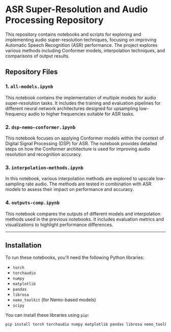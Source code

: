 # ASR Super-Resolution and Audio Processing Repository

This repository contains notebooks and scripts for exploring and implementing audio super-resolution techniques, focusing on improving Automatic Speech Recognition (ASR) performance. The project explores various methods including Conformer models, interpolation techniques, and comparisons of output results.

## Repository Files

### 1. **`all-models.ipynb`**
This notebook contains the implementation of multiple models for audio super-resolution tasks. It includes the training and evaluation pipelines for different neural network architectures designed for upsampling low-frequency audio to higher frequencies suitable for ASR tasks.

### 2. **`dsp-nemo-conformer.ipynb`**
This notebook focuses on applying Conformer models within the context of Digital Signal Processing (DSP) for ASR. The notebook provides detailed steps on how the Conformer architecture is used for improving audio resolution and recognition accuracy.

### 3. **`interpolation-methods.ipynb`**
In this notebook, various interpolation methods are explored to upscale low-sampling rate audio. The methods are tested in combination with ASR models to assess their impact on performance and accuracy.

### 4. **`outputs-comp.ipynb`**
This notebook compares the outputs of different models and interpolation methods used in the previous notebooks. It includes evaluation metrics and visualizations to highlight performance differences.

---

## Installation

To run these notebooks, you'll need the following Python libraries:

- `torch`
- `torchaudio`
- `numpy`
- `matplotlib`
- `pandas`
- `librosa`
- `nemo_toolkit` (for Nemo-based models)
- `scipy`

You can install these libraries using `pip`:

```bash
pip install torch torchaudio numpy matplotlib pandas librosa nemo_toolkit scipy
